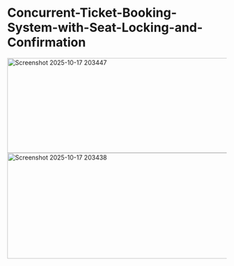 # Concurrent-Ticket-Booking-System-with-Seat-Locking-and-Confirmation
<img width="975" height="218" alt="Screenshot 2025-10-17 203447" src="https://github.com/user-attachments/assets/afeb63d6-5765-4282-87ed-82ebbbb7c347" />
<img width="974" height="243" alt="Screenshot 2025-10-17 203438" src="https://github.com/user-attachments/assets/9120f015-322f-4062-874e-8facebe08e5e" />
